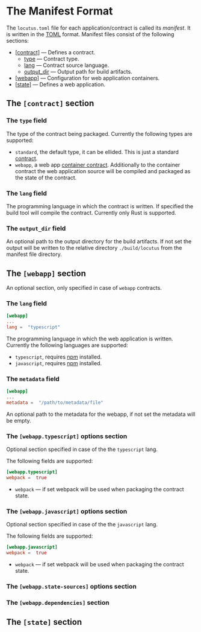 # The Manifest Format

The `locutus.toml` file for each application/contract is called its _manifest_. It is written in the [TOML](https://toml.io/) format. Manifest files consist of the following sections:

- [[contract]](./manifest.md#the-contract-section) — Defines a contract.
  - [type](./manifest.md#the-type-field) — Contract type.
  - [lang](./manifest.md#the-lang-field) — Contract source language.
  - [output_dir](./manifest.md#the-output-field) — Output path for build artifacts.
- [[webapp]](./manifest.md#the-contract-section) — Configuration for web application containers.
- [[state]](./manifest.md#the-state-section) — Defines a web application.

## The `[contract]` section

### The `type` field

The type of the contract being packaged. Currently the following types are supported:

- `standard`, the default type, it can be ellided. This is just a standard [contract](./glossary.md#contract).
- `webapp`, a web app [container contract](./glossary.md#container-contract). Additionally to the container contract the web application source will be compiled and packaged as the state of the contract.

### The `lang` field

The programming language in which the contract is written. If specified the build tool will compile the
contract. Currently only Rust is supported.

### The `output_dir` field

An optional path to the output directory for the build artifacts. If not set the output will be written to
the relative directory `./build/locutus` from the manifest file directory.

## The `[webapp]` section

An optional section, only specified in case of `webapp` contracts.

### The `lang` field

```toml
[webapp]
...
lang =  "typescript"
```

The programming language in which the web application is written. Currently the following languages are supported:

- `typescript`, requires [npm](https://www.npmjs.com/) installed.
- `javascript`, requires [npm](https://www.npmjs.com/) installed.

### The `metadata` field

```toml
[webapp]
...
metadata =  "/path/to/metadata/file"
```

An optional path to the metadata for the webapp, if not set the metadata will be empty.

### The `[webapp.typescript]` options section

Optional section specified in case of the the `typescript` lang.

The following fields are supported:

```toml
[webapp.typescript]
webpack =  true
```

- `webpack` — if set webpack will be used when packaging the contract state.

### The `[webapp.javascript]` options section

Optional section specified in case of the the `javascript` lang.

The following fields are supported:

```toml
[webapp.javascript]
webpack =  true
```

- `webpack` — if set webpack will be used when packaging the contract state.

### The `[webapp.state-sources]` options section

### The `[webapp.dependencies]` section

## The `[state]` section
